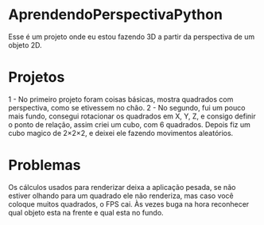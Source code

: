 # AprendendoPerspectivaPython

Esse é um projeto onde eu estou fazendo 3D a partir da perspectiva de um objeto 2D.

# Projetos
1 - No primeiro projeto foram coisas básicas, mostra quadrados com perspectiva, como se etivessem no chão.
2 - No segundo, fui um pouco mais fundo, consegui rotacionar os quadrados em X, Y, Z, e consigo definir o ponto de relação, assim criei um cubo, com 6 quadrados. Depois fiz um cubo magico de 2×2×2, e deixei ele fazendo movimentos aleatórios.

# Problemas

Os cálculos usados para renderizar deixa a aplicação pesada, se não estiver olhando para um quadrado ele não renderiza, mas caso você coloque muitos quadrados, o FPS cai.
Às vezes buga na hora reconhecer qual objeto esta na frente e qual esta no fundo.
